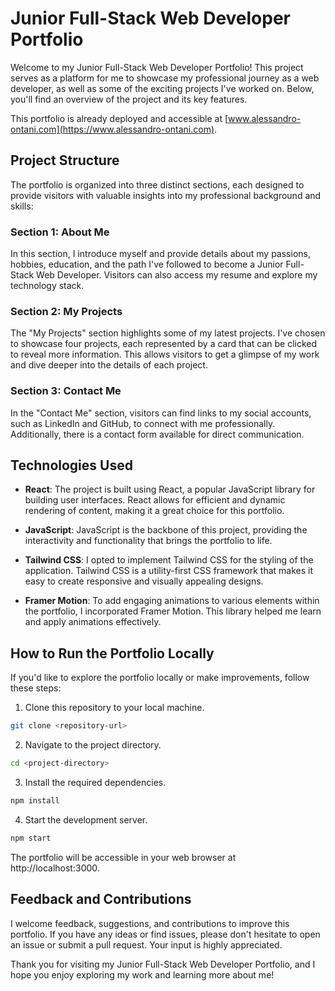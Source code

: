 # Junior Full-Stack Web Developer Portfolio

Welcome to my Junior Full-Stack Web Developer Portfolio! This project serves as a platform for me to showcase my professional journey as a web developer, as well as some of the exciting projects I've worked on. Below, you'll find an overview of the project and its key features.

This portfolio is already deployed and accessible at [www.alessandro-ontani.com](https://www.alessandro-ontani.com).

## Project Structure

The portfolio is organized into three distinct sections, each designed to provide visitors with valuable insights into my professional background and skills:

### Section 1: About Me

In this section, I introduce myself and provide details about my passions, hobbies, education, and the path I've followed to become a Junior Full-Stack Web Developer. Visitors can also access my resume and explore my technology stack.

### Section 2: My Projects

The "My Projects" section highlights some of my latest projects. I've chosen to showcase four projects, each represented by a card that can be clicked to reveal more information. This allows visitors to get a glimpse of my work and dive deeper into the details of each project.

### Section 3: Contact Me

In the "Contact Me" section, visitors can find links to my social accounts, such as LinkedIn and GitHub, to connect with me professionally. Additionally, there is a contact form available for direct communication.

## Technologies Used

- **React**: The project is built using React, a popular JavaScript library for building user interfaces. React allows for efficient and dynamic rendering of content, making it a great choice for this portfolio.

- **JavaScript**: JavaScript is the backbone of this project, providing the interactivity and functionality that brings the portfolio to life.

- **Tailwind CSS**: I opted to implement Tailwind CSS for the styling of the application. Tailwind CSS is a utility-first CSS framework that makes it easy to create responsive and visually appealing designs.

- **Framer Motion**: To add engaging animations to various elements within the portfolio, I incorporated Framer Motion. This library helped me learn and apply animations effectively.

## How to Run the Portfolio Locally

If you'd like to explore the portfolio locally or make improvements, follow these steps:

1. Clone this repository to your local machine.

```bash
git clone <repository-url>
```

2. Navigate to the project directory.
   
```bash
cd <project-directory>
```

3. Install the required dependencies.

```bash
npm install
```

4. Start the development server.

```bash
npm start
```

The portfolio will be accessible in your web browser at http://localhost:3000.

## Feedback and Contributions

I welcome feedback, suggestions, and contributions to improve this portfolio. If you have any ideas or find issues, please don't hesitate to open an issue or submit a pull request. Your input is highly appreciated.

Thank you for visiting my Junior Full-Stack Web Developer Portfolio, and I hope you enjoy exploring my work and learning more about me!




